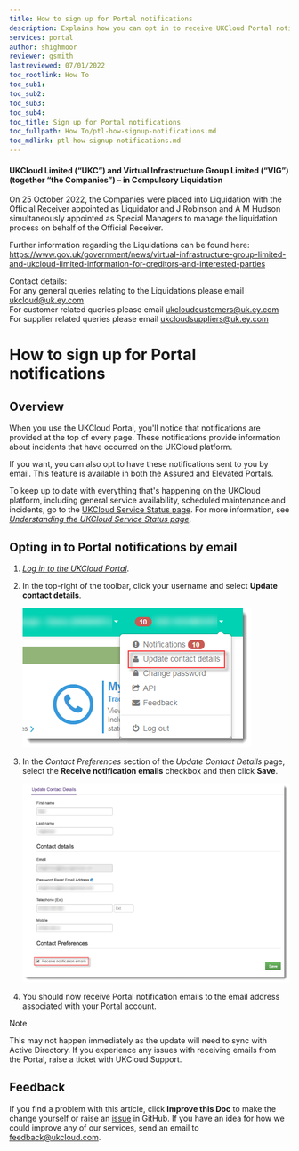 ```yaml
---
title: How to sign up for Portal notifications
description: Explains how you can opt in to receive UKCloud Portal notifications by email
services: portal
author: shighmoor
reviewer: gsmith
lastreviewed: 07/01/2022
toc_rootlink: How To
toc_sub1: 
toc_sub2:
toc_sub3:
toc_sub4:
toc_title: Sign up for Portal notifications
toc_fullpath: How To/ptl-how-signup-notifications.md
toc_mdlink: ptl-how-signup-notifications.md
---
```


#### UKCloud Limited (“UKC”) and Virtual Infrastructure Group Limited (“VIG”) (together “the Companies”) – in Compulsory Liquidation

On 25 October 2022, the Companies were placed into Liquidation with the Official Receiver appointed as Liquidator and J Robinson and A M Hudson simultaneously appointed as Special Managers to manage the liquidation process on behalf of the Official Receiver.

Further information regarding the Liquidations can be found here: <https://www.gov.uk/government/news/virtual-infrastructure-group-limited-and-ukcloud-limited-information-for-creditors-and-interested-parties>

Contact details:<br>
For any general queries relating to the Liquidations please email <ukcloud@uk.ey.com><br>
For customer related queries please email <ukcloudcustomers@uk.ey.com><br>
For supplier related queries please email <ukcloudsuppliers@uk.ey.com>

# How to sign up for Portal notifications

## Overview

When you use the UKCloud Portal, you'll notice that notifications are provided at the top of every page. These notifications provide information about incidents that have occurred on the UKCloud platform.

If you want, you can also opt to have these notifications sent to you by email. This feature is available in both the Assured and Elevated Portals.

To keep up to date with everything that's happening on the UKCloud platform, including general service availability, scheduled maintenance and incidents, go to the [UKCloud Service Status page](https://status.ukcloud.com/). For more information, see [*Understanding the UKCloud Service Status page*](../other/other-ref-status-page.md).

## Opting in to Portal notifications by email

1. [*Log in to the UKCloud Portal*](ptl-gs.md#logging-in-to-the-ukcloud-portal).

2. In the top-right of the toolbar, click your username and select **Update contact details**.

    ![Update contact details menu option](images/ptl-mnu-contact-details.png)

3. In the *Contact Preferences* section of the *Update Contact Details* page, select the **Receive notification emails** checkbox and then click **Save**.

    ![Receive notification emails option on Update Contact Details page](images/ptl-contact-details-notifications.png)

4. You should now receive Portal notification emails to the email address associated with your Portal account.

> [!NOTE]
> This may not happen immediately as the update will need to sync with Active Directory. If you experience any issues with receiving emails from the Portal, raise a ticket with UKCloud Support.

## Feedback

If you find a problem with this article, click **Improve this Doc** to make the change yourself or raise an [issue](https://github.com/UKCloud/documentation/issues) in GitHub. If you have an idea for how we could improve any of our services, send an email to <feedback@ukcloud.com>.
